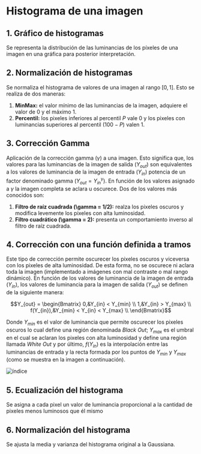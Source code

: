 # Histograma de una imagen

## 1. Gráfico de histogramas
Se representa la distribución de las luminancias de los píxeles de una imagen en una gráfica para posterior interpretación.

## 2. Normalización de histogramas
Se normaliza el histograma de valores de una imagen al rango $[0, 1]$. Esto se realiza de dos maneras:

1. **MinMax:** el valor mínimo de las luminancias de la imagen, adquiere el valor de $0$ y el máximo $1$.
2. **Percentil:** los pixeles inferiores al percentil $P$ vale $0$ y los pixeles con luminancias superiores al percentil $(100 - P)$ valen $1$.

## 3. Corrección Gamma
Aplicación de la corrección gamma $(\gamma)$ a una imagen. Esto significa que, los valores para las luminancias de la imagen de salida $(Y_{out})$ son 
equivalentes a los valores de luminancia de la imagen de entrada $(Y_{in})$ potencia de un factor denominado gamma $(Y_{out} = Y_{in}^\gamma)$. En función 
de los valores asignado a $\gamma$ la imagen completa se aclara u oscurece. Dos de los valores más conocidos son:

1. **Filtro de raíz cuadrada (\gamma = 1/2):** realza los pixeles oscuros y modifica levemente los pixeles con alta luminosidad.
2. **Filtro cuadrático (\gamma = 2):** presenta un comportamiento inverso al filtro de raíz cuadrada.

## 4. Corrección con una función definida a tramos
Este tipo de corrección permite oscurecer los pixeles oscuros y viceversa con los pixeles de alta luminosidad. De esta forma, no se oscurece ni aclara toda
la imagen (implementado a imágenes con mal contraste o mal rango dinámico). En función de los valores de luminancia de la imagen de entrada $(Y_{in})$, 
los valores de luminancia para la imagen de salida $(Y_{out})$ se definen de la siguiente manera:

$$Y_{out} = \begin{Bmatrix}
 0,&Y_{in} < Y_{min}  \\
 1,&Y_{in} > Y_{max}  \\
 f(Y_{in}),&Y_{min} < Y_{in} < Y_{max} \\
\end{Bmatrix}$$

Donde $Y_{min}$ es el valor de luminancia que permite oscurecer los pixeles oscuros lo cual define una región denominada *Black Out*; $Y_{max}$ es el umbral 
en el cual se aclaran los pixeles con alta luminosidad y define una región llamada *White Out* y por último, $f(Y_{in})$ es la interpolación entre las 
luminancias de entrada y la recta formada por los puntos de $Y_{min}$ y $Y_{max}$ (como se muestra en la imagen a continuación).

![índice](https://user-images.githubusercontent.com/71833624/170558610-e5915c30-2504-4595-8357-af82a7246624.png)

## 5. Ecualización del histograma
Se asigna a cada pixel un valor de luminancia proporcional a la cantidad de pixeles menos luminosos que él mismo

## 6. Normalización del histograma
Se ajusta la media y varianza del histograma original a la Gaussiana.

